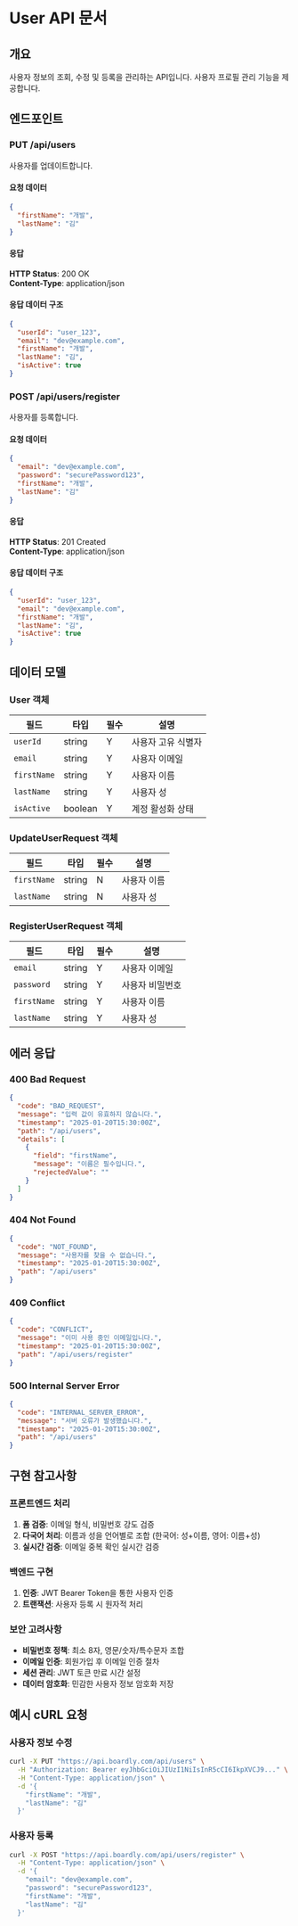 # User API 문서

## 개요

사용자 정보의 조회, 수정 및 등록을 관리하는 API입니다. 사용자 프로필 관리 기능을 제공합니다.

## 엔드포인트

### PUT /api/users

사용자를 업데이트합니다.

#### 요청 데이터

```json
{
  "firstName": "개발",
  "lastName": "김"
}
```

#### 응답

**HTTP Status**: 200 OK  
**Content-Type**: application/json

#### 응답 데이터 구조

```json
{
  "userId": "user_123",
  "email": "dev@example.com",
  "firstName": "개발",
  "lastName": "김",
  "isActive": true
}
```

### POST /api/users/register

사용자를 등록합니다.

#### 요청 데이터

```json
{
  "email": "dev@example.com",
  "password": "securePassword123",
  "firstName": "개발",
  "lastName": "김"
}
```

#### 응답

**HTTP Status**: 201 Created  
**Content-Type**: application/json

#### 응답 데이터 구조

```json
{
  "userId": "user_123",
  "email": "dev@example.com",
  "firstName": "개발",
  "lastName": "김",
  "isActive": true
}
```

## 데이터 모델

### User 객체

| 필드 | 타입 | 필수 | 설명 |
|------|------|------|------|
| `userId` | string | Y | 사용자 고유 식별자 |
| `email` | string | Y | 사용자 이메일 |
| `firstName` | string | Y | 사용자 이름 |
| `lastName` | string | Y | 사용자 성 |
| `isActive` | boolean | Y | 계정 활성화 상태 |

### UpdateUserRequest 객체

| 필드 | 타입 | 필수 | 설명 |
|------|------|------|------|
| `firstName` | string | N | 사용자 이름 |
| `lastName` | string | N | 사용자 성 |

### RegisterUserRequest 객체

| 필드 | 타입 | 필수 | 설명 |
|------|------|------|------|
| `email` | string | Y | 사용자 이메일 |
| `password` | string | Y | 사용자 비밀번호 |
| `firstName` | string | Y | 사용자 이름 |
| `lastName` | string | Y | 사용자 성 |

## 에러 응답

### 400 Bad Request
```json
{
  "code": "BAD_REQUEST",
  "message": "입력 값이 유효하지 않습니다.",
  "timestamp": "2025-01-20T15:30:00Z",
  "path": "/api/users",
  "details": [
    {
      "field": "firstName",
      "message": "이름은 필수입니다.",
      "rejectedValue": ""
    }
  ]
}
```

### 404 Not Found
```json
{
  "code": "NOT_FOUND",
  "message": "사용자를 찾을 수 없습니다.",
  "timestamp": "2025-01-20T15:30:00Z",
  "path": "/api/users"
}
```

### 409 Conflict
```json
{
  "code": "CONFLICT",
  "message": "이미 사용 중인 이메일입니다.",
  "timestamp": "2025-01-20T15:30:00Z",
  "path": "/api/users/register"
}
```

### 500 Internal Server Error
```json
{
  "code": "INTERNAL_SERVER_ERROR",
  "message": "서버 오류가 발생했습니다.",
  "timestamp": "2025-01-20T15:30:00Z",
  "path": "/api/users"
}
```

## 구현 참고사항

### 프론트엔드 처리

1. **폼 검증**: 이메일 형식, 비밀번호 강도 검증
2. **다국어 처리**: 이름과 성을 언어별로 조합 (한국어: 성+이름, 영어: 이름+성)
3. **실시간 검증**: 이메일 중복 확인 실시간 검증

### 백엔드 구현

1. **인증**: JWT Bearer Token을 통한 사용자 인증
2. **트랜잭션**: 사용자 등록 시 원자적 처리

### 보안 고려사항

- **비밀번호 정책**: 최소 8자, 영문/숫자/특수문자 조합
- **이메일 인증**: 회원가입 후 이메일 인증 절차
- **세션 관리**: JWT 토큰 만료 시간 설정
- **데이터 암호화**: 민감한 사용자 정보 암호화 저장

## 예시 cURL 요청

### 사용자 정보 수정
```bash
curl -X PUT "https://api.boardly.com/api/users" \
  -H "Authorization: Bearer eyJhbGciOiJIUzI1NiIsInR5cCI6IkpXVCJ9..." \
  -H "Content-Type: application/json" \
  -d '{
    "firstName": "개발",
    "lastName": "김"
  }'
```

### 사용자 등록
```bash
curl -X POST "https://api.boardly.com/api/users/register" \
  -H "Content-Type: application/json" \
  -d '{
    "email": "dev@example.com",
    "password": "securePassword123",
    "firstName": "개발",
    "lastName": "김"
  }'
``` 